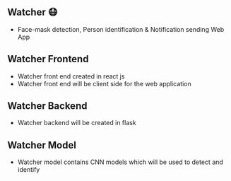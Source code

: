 ## Watcher 😷

- Face-mask detection, Person identification &amp; Notification sending Web App

## Watcher Frontend

- Watcher front end created in react js
- Watcher front end will be client side for the web application

## Watcher Backend

- Watcher backend will be created in flask

## Watcher Model

- Watcher model contains CNN models which will be used to detect and identify
